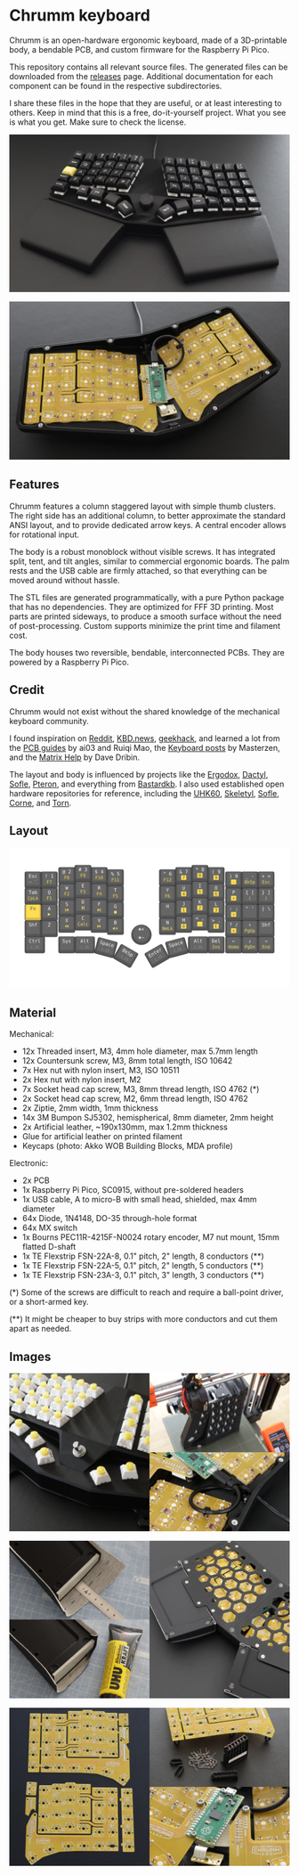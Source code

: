 Chrumm keyboard
===============

Chrumm is an open-hardware ergonomic keyboard,
made of a 3D-printable body, a bendable PCB,
and custom firmware for the Raspberry Pi Pico.

This repository contains all relevant source files.
The generated files can be downloaded from the [releases] page.
Additional documentation for each component can be
found in the respective subdirectories.

I share these files in the hope that they are useful, or
at least interesting to others. Keep in mind that this is
a free, do-it-yourself project. What you see is what you get.
Make sure to check the license.

[releases]: https://github.com/sevmeyer/chrumm-keyboard/releases/

![Front view of the finished keyboard](images/front.jpg)

![Inside view with installed electronics](images/inside.jpg)


Features
--------

Chrumm features a column staggered layout with simple thumb clusters.
The right side has an additional column, to better approximate
the standard ANSI layout, and to provide dedicated arrow keys.
A central encoder allows for rotational input.

The body is a robust monoblock without visible screws. It has
integrated split, tent, and tilt angles, similar to commercial
ergonomic boards. The palm rests and the USB cable are firmly
attached, so that everything can be moved around without hassle.

The STL files are generated programmatically, with a pure
Python package that has no dependencies. They are optimized
for FFF 3D printing. Most parts are printed sideways, to
produce a smooth surface without the need of post-processing.
Custom supports minimize the print time and filament cost.

The body houses two reversible, bendable, interconnected PCBs.
They are powered by a Raspberry Pi Pico.


Credit
------

Chrumm would not exist without the shared knowledge of the
mechanical keyboard community.

I found inspiration on [Reddit], [KBD.news], [geekhack], and
learned a lot from the [PCB guides] by ai03 and Ruiqi Mao, the
[Keyboard posts] by Masterzen, and the [Matrix Help] by Dave Dribin.

The layout and body is influenced by projects like the [Ergodox],
[Dactyl], [Sofle], [Pteron], and everything from [Bastardkb].
I also used established open hardware repositories for reference,
including the [UHK60], [Skeletyl], [Sofle], [Corne], and [Torn].

[Reddit]: https://old.reddit.com/r/ErgoMechKeyboards+MechanicalKeyboards/
[KBD.news]: https://kbd.news/
[geekhack]: https://geekhack.org
[PCB guides]: https://wiki.ai03.com/books/pcb-design
[Keyboard posts]: https://www.masterzen.fr/tag/#mechanical-keyboards
[Matrix Help]: https://www.dribin.org/dave/keyboard/one_html/
[Ergodox]: https://www.ergodox.io/
[Dactyl]: https://github.com/adereth/dactyl-keyboard
[Sofle]: https://github.com/josefadamcik/SofleKeyboard
[Pteron]: https://github.com/FSund/pteron-keyboard
[Bastardkb]: https://bastardkb.com/
[UHK60]: https://github.com/UltimateHackingKeyboard/uhk60v1-electronics
[Skeletyl]: https://github.com/Bastardkb/Skeletyl-PCB-plate
[Corne]: https://github.com/foostan/crkbd
[Torn]: https://github.com/rtitmuss/torn


Layout
------

![Default logical layout with two layers](images/layout.svg)


Material
--------

Mechanical:

- 12x Threaded insert, M3, 4mm hole diameter, max 5.7mm length
- 12x Countersunk screw, M3, 8mm total length, ISO 10642
-  7x Hex nut with nylon insert, M3, ISO 10511
-  2x Hex nut with nylon insert, M2
-  7x Socket head cap screw, M3, 8mm thread length, ISO 4762 (*)
-  2x Socket head cap screw, M2, 6mm thread length, ISO 4762
-  2x Ziptie, 2mm width, 1mm thickness
- 14x 3M Bumpon SJ5302, hemispherical, 8mm diameter, 2mm height
-  2x Artificial leather, ~190x130mm, max 1.2mm thickness
- Glue for artificial leather on printed filament
- Keycaps (photo: Akko WOB Building Blocks, MDA profile)

Electronic:

-  2x PCB
-  1x Raspberry Pi Pico, SC0915, without pre-soldered headers
-  1x USB cable, A to micro-B with small head, shielded, max 4mm diameter
- 64x Diode, 1N4148, DO-35 through-hole format
- 64x MX switch
-  1x Bourns PEC11R-4215F-N0024 rotary encoder, M7 nut mount, 15mm flatted D-shaft
-  1x TE Flexstrip FSN-22A-8, 0.1" pitch, 2" length, 8 conductors (**)
-  1x TE Flexstrip FSN-22A-5, 0.1" pitch, 2" length, 5 conductors (**)
-  1x TE Flexstrip FSN-23A-3, 0.1" pitch, 3" length, 3 conductors (**)

(*) Some of the screws are difficult to reach and
require a ball-point driver, or a short-armed key.

(**) It might be cheaper to buy strips with
more conductors and cut them apart as needed.


Images
------

![Print and assembly of the body](images/body.jpg)

![Palm rests wrapped with artificial leather](images/palms.jpg)

![Preparation and installation of the PCB](images/pcb.jpg)
